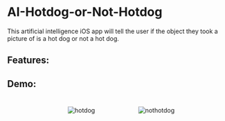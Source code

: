 # AI-Hotdog-or-Not-Hotdog
This artificial intelligence iOS app will tell the user if the object they took a picture of is a hot dog or not a hot dog.

## Features:

## Demo:

<p style="margin: 40px;">
  <img style="float: left; padding-left: 100px;" src="https://media.giphy.com/media/VbE3UYeZ2ywdJH0hej/giphy.gif" title="hotdog"/>
 </p>

<p style="margin: 40px;">
<img style="float: left; padding-left: 100px;" src="https://media.giphy.com/media/WovVJt20yNiakNiVSU/giphy.gif" title="nothotdog"/>
</p>
